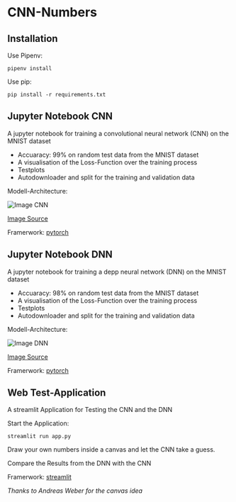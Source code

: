 # CNN-Numbers

## Installation

Use Pipenv:

```pipenv install```

Use pip:

```pip install -r requirements.txt```

## Jupyter Notebook CNN


  A jupyter notebook for training a convolutional neural network (CNN) on the MNIST dataset
 
  * Accuaracy: 99% on random test data from the MNIST dataset 
  * A visualisation of the Loss-Function over the training process
  * Testplots
  * Autodownloader and split for the training and validation data
  
  Modell-Architecture:
  
  ![Image CNN](img/CNN_Architecture.png)
 
  [Image Source](https://ravivaishnav20.medium.com/handwritten-digit-recognition-using-pytorch-get-99-5-accuracy-in-20-k-parameters-bcb0a2bdfa09)
  
  Framerwork: [pytorch](https://pytorch.org)
  
## Jupyter Notebook DNN


  A jupyter notebook for training a depp neural network (DNN) on the MNIST dataset
 
  * Accuaracy: 98% on random test data from the MNIST dataset 
  * A visualisation of the Loss-Function over the training process
  * Testplots
  * Autodownloader and split for the training and validation data
  
  Modell-Architecture:
  
  ![Image DNN](img/DNN_Architecture.png)
 
  [Image Source](https://towardsdatascience.com/handwritten-digit-mnist-pytorch-977b5338e627)
  
  Framerwork: [pytorch](https://pytorch.org)

  
## Web Test-Application


  A streamlit Application for Testing the CNN and the DNN
  
  Start the Application:
  
  
```streamlit run app.py```  

 
  Draw your own numbers inside a canvas and let the CNN take a guess.
  
  Compare the Results from the DNN with the CNN
  
  Framerwork: [streamlit](https://streamlit.io)
  
*Thanks to Andreas Weber for the canvas idea*
